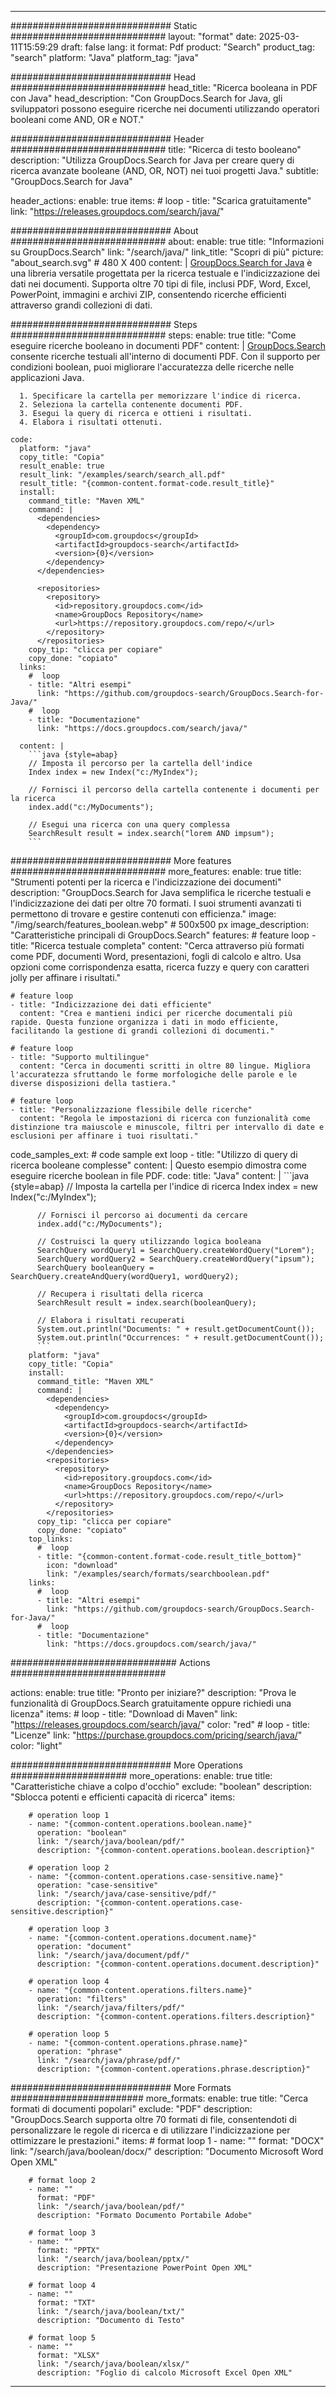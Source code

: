 
---
############################# Static ############################
layout: "format"
date:  2025-03-11T15:59:29
draft: false
lang: it
format: Pdf
product: "Search"
product_tag: "search"
platform: "Java"
platform_tag: "java"

############################# Head ############################
head_title: "Ricerca booleana in PDF con Java"
head_description: "Con GroupDocs.Search for Java, gli sviluppatori possono eseguire ricerche nei documenti utilizzando operatori booleani come AND, OR e NOT."

############################# Header ############################
title: "Ricerca di testo booleano" 
description: "Utilizza GroupDocs.Search for Java per creare query di ricerca avanzate booleane (AND, OR, NOT) nei tuoi progetti Java."
subtitle: "GroupDocs.Search for Java" 

header_actions:
  enable: true
  items:
    #  loop
    - title: "Scarica gratuitamente"
      link: "https://releases.groupdocs.com/search/java/"
      
############################# About ############################
about:
    enable: true
    title: "Informazioni su GroupDocs.Search"
    link: "/search/java/"
    link_title: "Scopri di più"
    picture: "about_search.svg" # 480 X 400
    content: |
       [GroupDocs.Search for Java](/search/java/) è una libreria versatile progettata per la ricerca testuale e l'indicizzazione dei dati nei documenti. Supporta oltre 70 tipi di file, inclusi PDF, Word, Excel, PowerPoint, immagini e archivi ZIP, consentendo ricerche efficienti attraverso grandi collezioni di dati.

############################# Steps ############################
steps:
    enable: true
    title: "Come eseguire ricerche booleano in documenti PDF"
    content: |
      [GroupDocs.Search](/search/java/) consente ricerche testuali all'interno di documenti PDF. Con il supporto per condizioni boolean, puoi migliorare l'accuratezza delle ricerche nelle applicazioni Java.
      
      1. Specificare la cartella per memorizzare l'indice di ricerca.
      2. Seleziona la cartella contenente documenti PDF.
      3. Esegui la query di ricerca e ottieni i risultati.
      4. Elabora i risultati ottenuti.
   
    code:
      platform: "java"
      copy_title: "Copia"
      result_enable: true
      result_link: "/examples/search/search_all.pdf"
      result_title: "{common-content.format-code.result_title}"
      install:
        command_title: "Maven XML"
        command: |
          <dependencies>
            <dependency>
              <groupId>com.groupdocs</groupId>
              <artifactId>groupdocs-search</artifactId>
              <version>{0}</version>
            </dependency>
          </dependencies>

          <repositories>
            <repository>
              <id>repository.groupdocs.com</id>
              <name>GroupDocs Repository</name>
              <url>https://repository.groupdocs.com/repo/</url>
            </repository>
          </repositories>
        copy_tip: "clicca per copiare"
        copy_done: "copiato"
      links:
        #  loop
        - title: "Altri esempi"
          link: "https://github.com/groupdocs-search/GroupDocs.Search-for-Java/"
        #  loop
        - title: "Documentazione"
          link: "https://docs.groupdocs.com/search/java/"
          
      content: |
        ```java {style=abap}
        // Imposta il percorso per la cartella dell'indice
        Index index = new Index("c:/MyIndex");

        // Fornisci il percorso della cartella contenente i documenti per la ricerca
        index.add("c:/MyDocuments");

        // Esegui una ricerca con una query complessa
        SearchResult result = index.search("lorem AND impsum");
        ```            

############################# More features ############################
more_features:
  enable: true
  title: "Strumenti potenti per la ricerca e l'indicizzazione dei documenti"
  description: "GroupDocs.Search for Java semplifica le ricerche testuali e l'indicizzazione dei dati per oltre 70 formati. I suoi strumenti avanzati ti permettono di trovare e gestire contenuti con efficienza."
  image: "/img/search/features_boolean.webp" # 500x500 px
  image_description: "Caratteristiche principali di GroupDocs.Search"
  features:
    # feature loop
    - title: "Ricerca testuale completa"
      content: "Cerca attraverso più formati come PDF, documenti Word, presentazioni, fogli di calcolo e altro. Usa opzioni come corrispondenza esatta, ricerca fuzzy e query con caratteri jolly per affinare i risultati."

    # feature loop
    - title: "Indicizzazione dei dati efficiente"
      content: "Crea e mantieni indici per ricerche documentali più rapide. Questa funzione organizza i dati in modo efficiente, facilitando la gestione di grandi collezioni di documenti."

    # feature loop
    - title: "Supporto multilingue"
      content: "Cerca in documenti scritti in oltre 80 lingue. Migliora l'accuratezza sfruttando le forme morfologiche delle parole e le diverse disposizioni della tastiera."

    # feature loop
    - title: "Personalizzazione flessibile delle ricerche"
      content: "Regola le impostazioni di ricerca con funzionalità come distinzione tra maiuscole e minuscole, filtri per intervallo di date e esclusioni per affinare i tuoi risultati."
      
  code_samples_ext:
    # code sample ext loop
    - title: "Utilizzo di query di ricerca booleane complesse"
      content: |
        Questo esempio dimostra come eseguire ricerche boolean in file PDF.
      code:
        title: "Java"
        content: |
          ```java {style=abap}
          // Imposta la cartella per l'indice di ricerca
          Index index = new Index("c:/MyIndex");
              
          // Fornisci il percorso ai documenti da cercare
          index.add("c:/MyDocuments");

          // Costruisci la query utilizzando logica booleana
          SearchQuery wordQuery1 = SearchQuery.createWordQuery("Lorem");
          SearchQuery wordQuery2 = SearchQuery.createWordQuery("ipsum");
          SearchQuery booleanQuery = SearchQuery.createAndQuery(wordQuery1, wordQuery2);

          // Recupera i risultati della ricerca
          SearchResult result = index.search(booleanQuery);
          
          // Elabora i risultati recuperati
          System.out.println("Documents: " + result.getDocumentCount());
          System.out.println("Occurrences: " + result.getDocumentCount());
          ```
        platform: "java"
        copy_title: "Copia"
        install:
          command_title: "Maven XML"
          command: |
            <dependencies>
              <dependency>
                <groupId>com.groupdocs</groupId>
                <artifactId>groupdocs-search</artifactId>
                <version>{0}</version>
              </dependency>
            </dependencies>
            <repositories>
              <repository>
                <id>repository.groupdocs.com</id>
                <name>GroupDocs Repository</name>
                <url>https://repository.groupdocs.com/repo/</url>
              </repository>
            </repositories>
          copy_tip: "clicca per copiare"
          copy_done: "copiato"
        top_links:
          #  loop
          - title: "{common-content.format-code.result_title_bottom}"
            icon: "download"
            link: "/examples/search/formats/searchboolean.pdf"
        links:
          #  loop
          - title: "Altri esempi"
            link: "https://github.com/groupdocs-search/GroupDocs.Search-for-Java/"
          #  loop
          - title: "Documentazione"
            link: "https://docs.groupdocs.com/search/java/"
            

            


############################## Actions ############################

actions:
  enable: true
  title: "Pronto per iniziare?"
  description: "Prova le funzionalità di GroupDocs.Search gratuitamente oppure richiedi una licenza"
  items:
    #  loop
    - title: "Download di Maven"
      link: "https://releases.groupdocs.com/search/java/"
      color: "red"
        #  loop
    - title: "Licenze"
      link: "https://purchase.groupdocs.com/pricing/search/java/"
      color: "light"


############################# More Operations #####################
more_operations:
    enable: true
    title: "Caratteristiche chiave a colpo d'occhio"
    exclude: "boolean"
    description: "Sblocca potenti e efficienti capacità di ricerca"
    items: 
          
        # operation loop 1
        - name: "{common-content.operations.boolean.name}"
          operation: "boolean"
          link: "/search/java/boolean/pdf/"
          description: "{common-content.operations.boolean.description}"

        # operation loop 2
        - name: "{common-content.operations.case-sensitive.name}"
          operation: "case-sensitive"
          link: "/search/java/case-sensitive/pdf/"
          description: "{common-content.operations.case-sensitive.description}"

        # operation loop 3
        - name: "{common-content.operations.document.name}"
          operation: "document"
          link: "/search/java/document/pdf/"
          description: "{common-content.operations.document.description}"

        # operation loop 4
        - name: "{common-content.operations.filters.name}"
          operation: "filters"
          link: "/search/java/filters/pdf/"
          description: "{common-content.operations.filters.description}"

        # operation loop 5
        - name: "{common-content.operations.phrase.name}"
          operation: "phrase"
          link: "/search/java/phrase/pdf/"
          description: "{common-content.operations.phrase.description}"
          
        
          
############################# More Formats ########################
more_formats:
    enable: true
    title: "Cerca formati di documenti popolari"
    exclude: "PDF"
    description: "GroupDocs.Search supporta oltre 70 formati di file, consentendoti di personalizzare le regole di ricerca e di utilizzare l'indicizzazione per ottimizzare le prestazioni."
    items: 
        # format loop 1
        - name: ""
          format: "DOCX"
          link: "/search/java/boolean/docx/"
          description: "Documento Microsoft Word Open XML"
          
        # format loop 2
        - name: ""
          format: "PDF"
          link: "/search/java/boolean/pdf/"
          description: "Formato Documento Portabile Adobe"
          
        # format loop 3
        - name: ""
          format: "PPTX"
          link: "/search/java/boolean/pptx/"
          description: "Presentazione PowerPoint Open XML"

        # format loop 4
        - name: ""
          format: "TXT"
          link: "/search/java/boolean/txt/"
          description: "Documento di Testo"
          
        # format loop 5
        - name: ""
          format: "XLSX"
          link: "/search/java/boolean/xlsx/"
          description: "Foglio di calcolo Microsoft Excel Open XML"
  

---